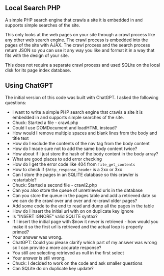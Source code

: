 Local Search PHP
----------------

A simple PHP search engine that crawls a site it is embedded in and supports simple searches of the site.

This only looks at the web pages on your site through a crawl process like any other web search engine.
The crawl process is embedded into the pages of the site with AJAX.   The crawl process and the search
process return JSON so you can use it any way you like and format it in a way that fits with the design
of your site.


This does not require a separate crawl process and used SQLite on the local disk for its page index database.


Using ChatGPT
-------------

The initial version of this code was built with ChatGPT.  I asked the following questions:

* I want to write a simple PHP search engine that crawls a site it is embedded in and supports simple searches of the site.
* Chuck: Started a file - crawl.php
* Could I use DOMDocument and loadHTML instead?
* How would I remove multiple spaces and blank lines from the body and title text
* How do I exclude the contents of the nav tag from the body content
* How do I made sure not to add the same body content twice?
* How about if I just store the hash of the body content in the body array?
* What are good places to add error checking
* How do I get the error code like 404 from `file_get_contents`
* How to check if `$http_response_header` is a 2xx or 3xx
* Can I store the pages in an SQLITE database so this crawler is restartable?
* Chuck: Started a second file - crawl2.php
* Can you also store the queue of unretrieved urls in the database
* Can you store the queue in the pages table and add a retrieved date so we can do the crawl over and over and re-crawl older pages?
* Add some code to the end to read and dump all the pages in the table
* How do I insert the initial url with on on duplicate key ignore
* Is "INSERT IGNORE" valid SQLITE syntax?
* If I insert the initial page with $now it never is retrieved - how would you make it so the first url is retrieved and the actual loop is properly primed?
* Your answer was wrong.
* ChatGPT:  Could you please clarify which part of my answer was wrong so I can provide a more accurate response?
* You still are selecting retrieved as null in the first select
* Your answer is still wrong.
* Chuck: I decided to work on the code and ask smaller questions
* Can SQLite do on duplicate key update?
